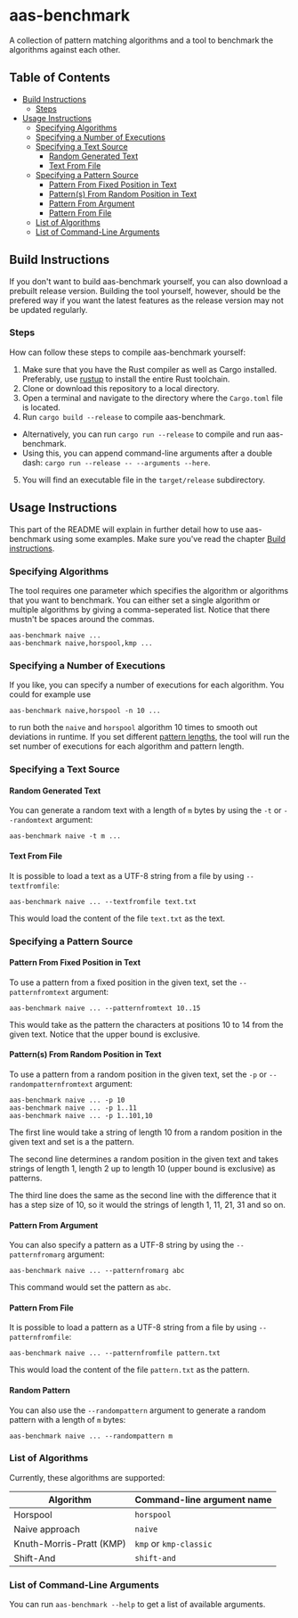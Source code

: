 # aas-benchmark
A collection of pattern matching algorithms and a tool to benchmark the algorithms against each other.

## Table of Contents

- [Build Instructions](#Build-Instructions)
  - [Steps](#Steps)
- [Usage Instructions](#Usage-Instructions)
  - [Specifying Algorithms](#Specifying-Algorithms)
  - [Specifying a Number of Executions](#Specifying-a-Number-of-Executions)
  - [Specifying a Text Source](#Specifying-a-Text-Source)
    - [Random Generated Text](#Random-Generated-Text)
    - [Text From File](#Text-From-File)
  - [Specifying a Pattern Source](#Specifying-a-Pattern-Source)
    - [Pattern From Fixed Position in Text](#Pattern-From-Fixed-Position-in-Text)
    - [Pattern(s) From Random Position in Text](#Patterns-From-Random-Position-in-Text)
    - [Pattern From Argument](#Pattern-From-Argument)
    - [Pattern From File](#Pattern-From-File)
  - [List of Algorithms](#List-of-Algorithms)
  - [List of Command-Line Arguments](#List-of-Command-Line-Arguments)

## Build Instructions

If you don't want to build aas-benchmark yourself, you can also download a prebuilt release version. Building the tool yourself, however, should be the prefered way if you want the latest features as the release version may not be updated regularly.

### Steps

How can follow these steps to compile aas-benchmark yourself:

1. Make sure that you have the Rust compiler as well as Cargo installed. Preferably, use [rustup](https://rustup.rs/) to install the entire Rust toolchain.
2. Clone or download this repository to a local directory.
3. Open a terminal and navigate to the directory where the `Cargo.toml` file is located.
4. Run `cargo build --release` to compile aas-benchmark.
  - Alternatively, you can run `cargo run --release` to compile and run aas-benchmark.
  - Using this, you can append command-line arguments after a double dash: `cargo run --release -- --arguments --here`.
5. You will find an executable file in the `target/release` subdirectory.

## Usage Instructions

This part of the README will explain in further detail how to use aas-benchmark using some examples. Make sure you've read the chapter [Build instructions](#Build-Instructions).

### Specifying Algorithms

The tool requires one parameter which specifies the algorithm or algorithms that you want to benchmark. You can either set a single algorithm or multiple algorithms by giving a comma-seperated list. Notice that there mustn't be spaces around the commas.

```
aas-benchmark naive ...
aas-benchmark naive,horspool,kmp ...
```

### Specifying a Number of Executions

If you like, you can specify a number of executions for each algorithm. You could for example use

```
aas-benchmark naive,horspool -n 10 ...
```

to run both the `naive` and `horspool` algorithm 10 times to smooth out deviations in runtime. If you set different [pattern lengths](#Specifying-a-Pattern-Source), the tool will run the set number of executions for each algorithm and pattern length.

### Specifying a Text Source

#### Random Generated Text

You can generate a random text with a length of `m` bytes by using the `-t` or `--randomtext` argument:

```
aas-benchmark naive -t m ...
```

#### Text From File

It is possible to load a text as a UTF-8 string from a file by using `--textfromfile`:

```
aas-benchmark naive ... --textfromfile text.txt
```

This would load the content of the file `text.txt` as the text.

### Specifying a Pattern Source

#### Pattern From Fixed Position in Text

To use a pattern from a fixed position in the given text, set the `--patternfromtext` argument:

```
aas-benchmark naive ... --patternfromtext 10..15
```

This would take as the pattern the characters at positions 10 to 14 from the given text. Notice that the upper bound is exclusive.

#### Pattern(s) From Random Position in Text

To use a pattern from a random position in the given text, set the `-p` or `--randompatternfromtext` argument:

```
aas-benchmark naive ... -p 10
aas-benchmark naive ... -p 1..11
aas-benchmark naive ... -p 1..101,10
```

The first line would take a string of length 10 from a random position in the given text and set is a the pattern.

The second line determines a random position in the given text and takes strings of length 1, length 2 up to length 10 (upper bound is exclusive) as patterns.

The third line does the same as the second line with the difference that it has a step size of 10, so it would the strings of length 1, 11, 21, 31 and so on.

#### Pattern From Argument

You can also specify a pattern as a UTF-8 string by using the `--patternfromarg` argument:

```
aas-benchmark naive ... --patternfromarg abc
```

This command would set the pattern as `abc`.

#### Pattern From File

It is possible to load a pattern as a UTF-8 string from a file by using `--patternfromfile`:

```
aas-benchmark naive ... --patternfromfile pattern.txt
```

This would load the content of the file `pattern.txt` as the pattern.

#### Random Pattern

You can also use the `--randompattern` argument to generate a random pattern with a length of `m` bytes:

```
aas-benchmark naive ... --randompattern m
```

### List of Algorithms

Currently, these algorithms are supported:

Algorithm                | Command-line argument name            |
------------------------ | ------------------------------------- |
Horspool                 | `horspool`                            |
Naive approach           | `naive`                               |
Knuth-Morris-Pratt (KMP) | `kmp` or `kmp-classic`                |
Shift-And                | `shift-and`                           |

### List of Command-Line Arguments

You can run `aas-benchmark --help` to get a list of available arguments.
